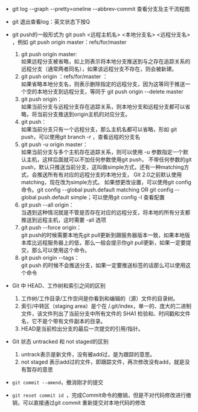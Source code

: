 + git log --graph --pretty=oneline --abbrev-commit 查看分支及主干流程图

+ git 退出查看log：英文状态下按Q

+ git push的一般形式为 git push <远程主机名> <本地分支名>  <远程分支名> ，例如 git push origin master：refs/for/master
  1. git push origin master: <br>
  如果远程分支被省略，如上则表示将本地分支推送到与之存在追踪关系的远程分支（通常两者同名），如果该远程分支不存在，则会被新建。
  2. git push origin ：refs/for/master ：<br>
  如果省略本地分支名，则表示删除指定的远程分支，因为这等同于推送一个空的本地分支到远程分支，等同于 git push origin --delete master
  3. git push origin：<br>
  如果当前分支与远程分支存在追踪关系，则本地分支和远程分支都可以省略，将当前分支推送到origin主机的对应分支。
  4. git push：<br>
  如果当前分支只有一个远程分支，那么主机名都可以省略，形如 git push，可以使用git branch -r ，查看远程的分支名
  5. git push -u origin master：<br>
  如果当前分支与多个主机存在追踪关系，则可以使用 -u 参数指定一个默认主机，这样后面就可以不加任何参数使用git push，
  不带任何参数的git push，默认只推送当前分支，这叫做simple方式，还有一种matching方式，会推送所有有对应的远程分支的本地分支，
  Git 2.0之前默认使用matching，现在改为simple方式。
  如果想更改设置，可以使用git config命令。git config --global push.default matching OR git config --global push.default simple；可以使用git config -l 查看配置
  6. git push --all origin：<br>
  当遇到这种情况就是不管是否存在对应的远程分支，将本地的所有分支都推送到远程主机，这时需要 -all 选项
  7. git push --force origin：<br>
  git push的时候需要本地先git pull更新到跟服务器版本一致，如果本地版本库比远程服务器上的低，那么一般会提示你git pull更新，如果一定要提交，那么可以使用这个命令。
  8. git push origin --tags：<br>
  git push 的时候不会推送分支，如果一定要推送标签的话那么可以使用这个命令

+ Git 中 HEAD、工作树和索引之间的区别
  1. 工作树/工作目录/工作空间是你看到和编辑的（源）文件的目录树。
  2. 索引/中转区（staging area）是个在 /.git/index，单一的、庞大的二进制文件，该文件列出了当前分支中所有文件的 SHA1 检验和、时间戳和文件名，它不是个带有文件副本的目录。
  3. HEAD是当前检出分支的最后一次提交的引用/指针。

+ Git 状态 untracked 和 not staged的区别
  1. untrack表示是新文件，没有被add过，是为跟踪的意思。
  2. not staged 表示add过的文件，即跟踪文件，再次修改没有add，就是没有暂存的意思

+ ```git commit --amend```，撤消刚才的提交

+ ```git reset commit id ```，完成Commit命令的撤销，但是不对代码修改进行撤销，可以直接通过git commit 重新提交对本地代码的修改
